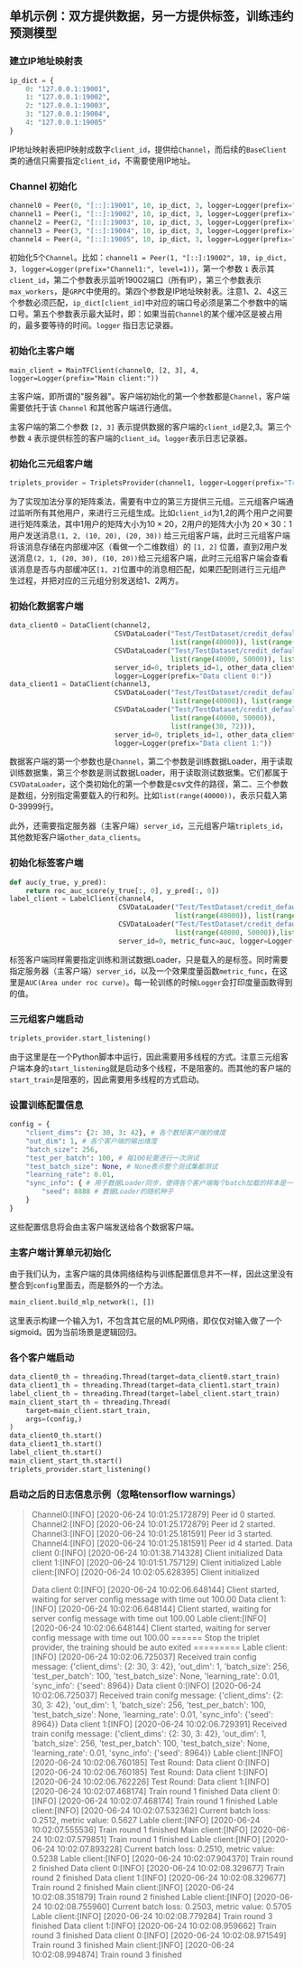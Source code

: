 ## 单机示例：双方提供数据，另一方提供标签，训练违约预测模型

### 建立IP地址映射表

```python
ip_dict = {
    0: "127.0.0.1:19001",
    1: "127.0.0.1:19002",
    2: "127.0.0.1:19003",
    3: "127.0.0.1:19004",
    4: "127.0.0.1:19005"
}
```

IP地址映射表把IP映射成数字`client_id`，提供给`Channel`，而后续的`BaseClient` 类的通信只需要指定`client_id`，不需要使用IP地址。

### Channel 初始化

```python
channel0 = Peer(0, "[::]:19001", 10, ip_dict, 3, logger=Logger(prefix="Channel0:"))
channel1 = Peer(1, "[::]:19002", 10, ip_dict, 3, logger=Logger(prefix="Channel1:", level=1))
channel2 = Peer(2, "[::]:19003", 10, ip_dict, 3, logger=Logger(prefix="Channel2:"))
channel3 = Peer(3, "[::]:19004", 10, ip_dict, 3, logger=Logger(prefix="Channel3:"))
channel4 = Peer(4, "[::]:19005", 10, ip_dict, 3, logger=Logger(prefix="Channel4:"))
```

初始化5个`Channel`。比如：`channel1 = Peer(1, "[::]:19002", 10, ip_dict, 3, logger=Logger(prefix="Channel1:", level=1))`，第一个参数 `1` 表示其`client_id`，第二个参数表示监听19002端口（所有IP），第三个参数表示`max_workers`，是`GRPC`中使用的。第四个参数是IP地址映射表。注意1、2、4这三个参数必须匹配，`ip_dict[client_id]`中对应的端口号必须是第二个参数中的端口号。第五个参数表示最大延时，即：如果当前`Channel`的某个缓冲区是被占用的，最多要等待的时间。`logger` 指日志记录器。

### 初始化主客户端

`main_client = MainTFClient(channel0, [2, 3], 4, logger=Logger(prefix="Main client:"))`

主客户端，即所谓的"服务器"。客户端初始化的第一个参数都是`Channel`，客户端需要依托于该 `Channel` 和其他客户端进行通信。

主客户端的第二个参数 `[2, 3]` 表示提供数据的客户端的`client_id`是2,3。第三个参数 `4` 表示提供标签的客户端的`client_id`。`logger`表示日志记录器。

### 初始化三元组客户端

```python
triplets_provider = TripletsProvider(channel1, logger=Logger(prefix="Triplet provider:"))
```

为了实现加法分享的矩阵乘法，需要有中立的第三方提供三元组。三元组客户端通过监听所有其他用户，来进行三元组生成。比如`client_id`为1,2的两个用户之间要进行矩阵乘法，其中1用户的矩阵大小为$10 \times 20$，2用户的矩阵大小为 $20\times 30$：1用户发送消息`(1, 2, (10, 20), (20, 30))` 给三元组客户端，此时三元组客户端将该消息存储在内部缓冲区（看做一个二维数组）的 `[1, 2]` 位置，直到2用户发送消息`(2, 1, (20, 30), (10, 20))`给三元组客户端，此时三元组客户端会查看该消息是否与内部缓冲区`[1, 2]`位置中的消息相匹配，如果匹配则进行三元组产生过程，并把对应的三元组分别发送给1、2两方。

### 初始化数据客户端

```python
data_client0 = DataClient(channel2,
                          CSVDataLoader("Test/TestDataset/credit_default.csv", 
                                        list(range(40000)), list(range(30))),
                          CSVDataLoader("Test/TestDataset/credit_default.csv", 
                                        list(range(40000, 50000)), list(range(30))),
                          server_id=0, triplets_id=1, other_data_clients=[3],
                          logger=Logger(prefix="Data client 0:"))
data_client1 = DataClient(channel3,
                          CSVDataLoader("Test/TestDataset/credit_default.csv", 
                                        list(range(40000)), list(range(30, 72))),
                          CSVDataLoader("Test/TestDataset/credit_default.csv", 
                                        list(range(40000, 50000)),
                                        list(range(30, 72))),
                          server_id=0, triplets_id=1, other_data_clients=[2],
                          logger=Logger(prefix="Data client 1:"))
```

数据客户端的第一个参数也是`Channel`，第二个参数是训练数据Loader，用于读取训练数据集，第三个参数是测试数据Loader，用于读取测试数据集。它们都属于`CSVDataLoader`，这个类初始化的第一个参数是csv文件的路径，第二、三个参数是数组，分别指定需要载入的行和列。比如`list(range(40000))`，表示只载入第0-39999行。

此外，还需要指定服务器（主客户端）`server_id`，三元组客户端`triplets_id`，其他数矩客户端`other_data_clients`。

### 初始化标签客户端

```python
def auc(y_true, y_pred):
    return roc_auc_score(y_true[:, 0], y_pred[:, 0])
label_client = LabelClient(channel4,
                           CSVDataLoader("Test/TestDataset/credit_default.csv", 
                                         list(range(40000)), list(range(72, 73))),
                           CSVDataLoader("Test/TestDataset/credit_default.csv", 
                                         list(range(40000, 50000)),list(range(72, 73))),
                           server_id=0, metric_func=auc, logger=Logger(prefix="Lable client:"))
```

标签客户端同样需要指定训练和测试数据Loader，只是载入的是标签。同时需要指定服务器（主客户端）`server_id`，以及一个效果度量函数`metric_func`，在这里是`AUC(Area under roc curve)`。每一轮训练的时候`Logger`会打印度量函数得到的值。

### 三元组客户端启动

```python
triplets_provider.start_listening()
```

由于这里是在一个Python脚本中运行，因此需要用多线程的方式。注意三元组客户端本身的`start_listening`就是启动多个线程，不是阻塞的。而其他的客户端的`start_train`是阻塞的，因此需要用多线程的方式启动。

### 设置训练配置信息

```python
config = {
    "client_dims": {2: 30, 3: 42}, # 各个数矩客户端的维度
    "out_dim": 1, # 各个客户端的输出维度
    "batch_size": 256,
    "test_per_batch": 100, # 每100轮要进行一次测试
    "test_batch_size": None, # None表示整个测试集都测试
    "learning_rate": 0.01,
    "sync_info": { # 用于数据Loader同步，使得各个客户端每个batch加载的样本是一样的。
        "seed": 8888 # 数据Loader的随机种子
    }
}
```

这些配置信息将会由主客户端发送给各个数据客户端。

### 主客户端计算单元初始化

由于我们认为，主客户端的具体网络结构与训练配置信息并不一样，因此这里没有整合到`config`里面去，而是额外的一个方法。

```python
main_client.build_mlp_network(1, [])
```

这里表示构建一个输入为1，不包含其它层的MLP网络，即仅仅对输入做了一个sigmoid。因为当前场景是逻辑回归。

### 各个客户端启动

```python
data_client0_th = threading.Thread(target=data_client0.start_train)
data_client1_th = threading.Thread(target=data_client1.start_train)
label_client_th = threading.Thread(target=label_client.start_train)
main_client_start_th = threading.Thread(
    target=main_client.start_train,
    args=(config,)
)
data_client0_th.start()
data_client1_th.start()
label_client_th.start()
main_client_start_th.start()
triplets_provider.start_listening()
```

### 启动之后的日志信息示例（忽略tensorflow warnings）

>Channel0:[INFO] [2020-06-24 10:01:25.172879]  Peer id 0 started.
>Channel2:[INFO] [2020-06-24 10:01:25.172879]  Peer id 2 started.
>Channel3:[INFO] [2020-06-24 10:01:25.181591]  Peer id 3 started.
>Channel4:[INFO] [2020-06-24 10:01:25.181591]  Peer id 4 started.
>Data client 0:[INFO] [2020-06-24 10:01:38.714328]  Client initialized
>Data client 1:[INFO] [2020-06-24 10:01:51.757129]  Client initialized
>Lable client:[INFO] [2020-06-24 10:02:05.628395]  Client initialized
>
>Data client 0:[INFO] [2020-06-24 10:02:06.648144]  Client started, waiting for server config message with time out 100.00
>Data client 1:[INFO] [2020-06-24 10:02:06.648144]  Client started, waiting for server config message with time out 100.00
>Lable client:[INFO] [2020-06-24 10:02:06.648144]  Client started, waiting for server config message with time out 100.00
>====== Stop the triplet provider, the training should be auto exited =========
>Lable client:[INFO] [2020-06-24 10:02:06.725037]  Received train config message: {'client_dims': {2: 30, 3: 42}, 'out_dim': 1, 'batch_size': 256, 'test_per_batch': 100, 'test_batch_size': None, 'learning_rate': 0.01, 'sync_info': {'seed': 8964}}
>Data client 0:[INFO] [2020-06-24 10:02:06.725037]  Received train conifg message: {'client_dims': {2: 30, 3: 42}, 'out_dim': 1, 'batch_size': 256, 'test_per_batch': 100, 'test_batch_size': None, 'learning_rate': 0.01, 'sync_info': {'seed': 8964}}
>Data client 1:[INFO] [2020-06-24 10:02:06.729391]  Received train conifg message: {'client_dims': {2: 30, 3: 42}, 'out_dim': 1, 'batch_size': 256, 'test_per_batch': 100, 'test_batch_size': None, 'learning_rate': 0.01, 'sync_info': {'seed': 8964}}
>Lable client:[INFO] [2020-06-24 10:02:06.760185]  Test Round:
>Data client 0:[INFO] [2020-06-24 10:02:06.760185]  Test Round:
>Data client 1:[INFO] [2020-06-24 10:02:06.762226]  Test Round:
>Data client 1:[INFO] [2020-06-24 10:02:07.468174]  Train round 1 finished
>Data client 0:[INFO] [2020-06-24 10:02:07.468174]  Train round 1 finished
>Lable client:[INFO] [2020-06-24 10:02:07.532362]  Current batch loss: 0.2512, metric value: 0.5627
>Lable client:[INFO] [2020-06-24 10:02:07.555536]  Train round 1 finished
>Main client:[INFO] [2020-06-24 10:02:07.579851]  Train round 1 finished
>Lable client:[INFO] [2020-06-24 10:02:07.893228]  Current batch loss: 0.2510, metric value: 0.5238
>Lable client:[INFO] [2020-06-24 10:02:07.904370]  Train round 2 finished
>Data client 0:[INFO] [2020-06-24 10:02:08.329677]  Train round 2 finished
>Data client 1:[INFO] [2020-06-24 10:02:08.329677]  Train round 2 finished
>Main client:[INFO] [2020-06-24 10:02:08.351879]  Train round 2 finished
>Lable client:[INFO] [2020-06-24 10:02:08.755960]  Current batch loss: 0.2503, metric value: 0.5705
>Lable client:[INFO] [2020-06-24 10:02:08.779284]  Train round 3 finished
>Data client 1:[INFO] [2020-06-24 10:02:08.959662]  Train round 3 finished
>Data client 0:[INFO] [2020-06-24 10:02:08.971549]  Train round 3 finished
>Main client:[INFO] [2020-06-24 10:02:08.994874]  Train round 3 finished

